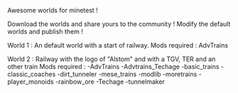 Awesome worlds for minetest !


Download the worlds and share yours to the community ! Modify the default worlds and publish them !

World 1 : An default world with a start of railway.
Mods required : AdvTrains

World 2 : Railway with the logo of "Alstom" and with a TGV, TER and an other train
Mods required : 
-AdvTrains
-Advtrains_Techage
-basic_trains
-classic_coaches
-dirt_tunneler
-mese_trains
-modlib
-moretrains
-player_monoids
-rainbow_ore
-Techage
-tunnelmaker
